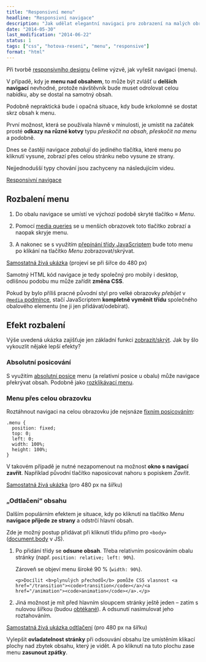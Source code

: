 ```yaml
---
title: "Responsivní menu"
headline: "Responsivní navigace"
description: "Jak udělat elegantní navigaci pro zobrazení na malých obrazovkách."
date: "2014-05-30"
last_modification: "2014-06-22"
status: 1
tags: ["css", "hotova-reseni", "menu", "responsive"]
format: "html"
---
```


<p>Při tvorbě <a href="/responsive">responsivního designu</a> čelíme výzvě, jak vyřešit navigaci (menu).</p>

<p>V případě, kdy je <b>menu nad obsahem</b>, to může být zvlášť u <b>delších navigací</b> nevhodné, protože návštěvník bude muset odrolovat celou nabídku, aby se dostal na samotný obsah.</p>

<p>Podobně nepraktická bude i opačná situace, kdy bude krkolomné se dostat skrz obsah k menu.</p>

<p>První možnost, která se používala hlavně v minulosti, je umístit na začátek prosté <b>odkazy na různé kotvy</b> typu <i>přeskočit na obsah</i>, <i>přeskočit na menu</i> a podobně.</p>

<p>Dnes se častěji navigace <i>zabalují</i> do jediného tlačítka, které menu po kliknutí vysune, zobrazí přes celou stránku nebo vysune ze strany.</p>

<p>Nejjednodušší typy chování jsou zachyceny na následujícím videu.</p>

<p><a href="https://www.youtube.com/watch?v=6HT-yirOGoo" class="yt">Responsivní navigace</a></p>

<h2 id="rozbaleni">Rozbalení menu</h2>

<ol>
  <li><p>Do obalu navigace se umístí ve výchozí podobě skryté tlačítko <i>≡ Menu</i>.</p></li>
  <li><p>Pomocí <a href="/mobilni-web#media-queries">media queries</a> se u menších obrazovek toto tlačítko zobrazí a naopak skryje menu.</p></li>
  <li><p>A nakonec se s využitím <a href="/prepinani-trid">přepínání třídy JavaScriptem</a> bude toto menu po klikání na tlačítko <i>Menu</i> zobrazovat/skrývat.</p></li>
</ol>

<p><a href="http://kod.djpw.cz/jqdb">Samostatná živá ukázka</a> (projeví se při šířce do 480 px)</p>

<p>Samotný HTML kód navigace je tedy společný pro mobily i desktop, odlišnou podobu mu může zařídit <b>změna CSS</b>.</p>

<p>Pokud by bylo příliš pracné původní styl pro velké obrazovky <i>přebíjet</i> v <a href="/media"><code>@media</code> podmínce</a>, stačí JavaScriptem <b>kompletně vyměnit třídu</b> společného obalového elementu (ne ji jen přidávat/odebírat).</p>

<h2 id="efekt-rozbaleni">Efekt rozbalení</h2>

<p>Výše uvedená ukázka zajišťuje jen základní funkci <a href="/zobrazit-skryt">zobrazit/skrýt</a>. Jak by šlo vykouzlit nějaké lepší efekty?</p>

<h3 id="absolutni">Absolutní posicování</h3>

<p>S využitím <a href="/position#absolute">absolutní posice</a> menu (a relativní posice u obalu) může navigace překrývat obsah. Podobně jako <a href="/klikaci-menu">rozklikávací menu</a>.</p>

<h3 id="fullscreen">Menu přes celou obrazovku</h3>

<p>Roztáhnout navigaci na celou obrazovku jde nejsnáze <a href="/position-fixed">fixním posicováním</a>:</p>

<pre><code>.menu {
  position: fixed;
  top: 0;
  left: 0;
  width: 100%;
  height: 100%;
}</code></pre>

<p>V takovém případě je nutné nezapomenout na možnost <b>okno s navigací zavřít</b>. Například původní tlačítko naposicovat nahoru s popiskem <i>Zavřít</i>.</p>

<p><a href="http://kod.djpw.cz/wzdb">Samostatná živá ukázka</a> (pro 480 px na šířku)</p>

<h3 id="odtlaceni">„Odtlačení“ obsahu</h3>

<p>Dalším populárním efektem je situace, kdy po kliknutí na tlačítko <i>Menu</i> <b>navigace přijede ze strany</b> a odstrčí hlavní obsah.</p>

<p>Zde je možný postup přidávat při kliknutí třídu přímo pro <code>&lt;body></code> (<a href="/documentelement-body">document.body</a> v JS).</p>

<ol>
  <li>
    <p>Po přidání třídy se <b>odsune obsah</b>. Třeba relativním posicováním obalu stránky (např. <code>position: relative; left: 90%</code>).</p>
    <p>Zároveň se objeví menu široké 90 % (<code>width: 90%</code>).</p>
    
    <p>Docílit <b>plynulých přechodů</b> pomůže CSS vlasnost <a href="/transition"><code>transition</code></a>/<a href="/animation"><code>animation</code></a>.</p>
  </li>
  
  <li>
    <p>Jiná možnost je mít před hlavním sloupcem stránky ještě jeden – zatím s nulovou šířkou (budou <a href="/float">obtékané</a>). A odsunutí nasimulovat jeho roztahováním.</p>
  </li>
</ol>


<p><a href="http://kod.djpw.cz/zzdb">Samostatná živá ukázka odtlačení</a> (pro 480 px na šířku)</p>

<p>Vylepšit <b>ovladatelnost stránky</b> při odsouvání obsahu lze umístěním klikací plochy nad zbytek obsahu, který je vidět. A po kliknutí na tuto plochu zase menu <b>zasunout zpátky</b>.</p>